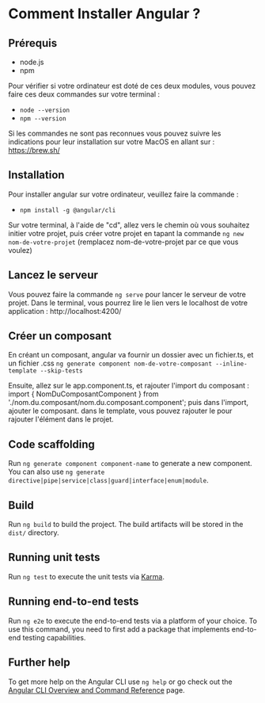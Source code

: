 # Comment Installer Angular ?


## Prérequis

- node.js
- npm

Pour vérifier si votre ordinateur est doté de ces deux modules, vous pouvez faire ces deux commandes sur votre terminal :
- `node --version`
- `npm --version`

Si les commandes ne sont pas reconnues vous pouvez suivre les indications pour leur installation sur votre MacOS en allant sur : https://brew.sh/

## Installation

Pour installer angular sur votre ordinateur, veuillez faire la commande :
- `npm install -g @angular/cli`

Sur votre terminal, à l'aide de "cd", allez vers le chemin où vous souhaitez initier votre projet, puis créer votre projet en tapant la commande `ng new nom-de-votre-projet` (remplacez nom-de-votre-projet par ce que vous voulez)

## Lancez le serveur

Vous pouvez faire la commande `ng serve` pour lancer le serveur de votre projet. Dans le terminal, vous pourrez lire le lien vers le localhost de votre application : http://localhost:4200/


## Créer un composant

En créant un composant, angular va fournir un dossier avec un fichier.ts, et un fichier .css
`ng generate component nom-de-votre-composant --inline-template --skip-tests`

Ensuite, allez sur le app.component.ts, et rajouter l'import du composant :
import { NomDuComposantComponent } from './nom.du.composant/nom.du.composant.component'; puis dans l'import, ajouter le composant.
dans le template, vous pouvez rajouter le <app-nom-du-composant></app-nom-du-composant> pour rajouter l'élément dans le projet.

## Code scaffolding

Run `ng generate component component-name` to generate a new component. You can also use `ng generate directive|pipe|service|class|guard|interface|enum|module`.

## Build

Run `ng build` to build the project. The build artifacts will be stored in the `dist/` directory.

## Running unit tests

Run `ng test` to execute the unit tests via [Karma](https://karma-runner.github.io).

## Running end-to-end tests

Run `ng e2e` to execute the end-to-end tests via a platform of your choice. To use this command, you need to first add a package that implements end-to-end testing capabilities.

## Further help

To get more help on the Angular CLI use `ng help` or go check out the [Angular CLI Overview and Command Reference](https://angular.io/cli) page.
